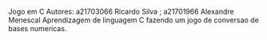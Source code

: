 
Jogo em C
Autores: a21703066 Ricardo Silva ; a21701966 Alexandre Menescal
Aprendizagem de linguagem C fazendo um jogo de conversao de bases numericas.
